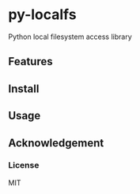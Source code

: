 # py-localfs
Python local filesystem access library
## Features
## Install
## Usage
## Acknowledgement
### License
MIT
